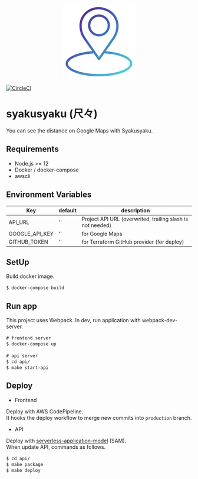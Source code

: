 <p align="center">
  <img width="200" height="200" src="https://raw.githubusercontent.com/shirakiya/syakusyaku/master/static/logo.png">
</p>

[![CircleCI](https://circleci.com/gh/shirakiya/syakusyaku.svg?style=svg)](https://circleci.com/gh/shirakiya/syakusyaku)

# syakusyaku (尺々)
You can see the distance on Google Maps with Syakusyaku.


## Requirements
- Node.js >= 12
- Docker / docker-compose
- awscli


## Environment Variables
| Key            | default       | description                                                 |
|----------------|---------------|-------------------------------------------------------------|
| API_URL        | ''            | Project API URL (overwrited, trailing slash is not needed)  |
| GOOGLE_API_KEY | ''            | for Google Maps                                             |
| GITHUB_TOKEN   | ''            | for Terraform GitHub provider (for deploy)                  |



## SetUp
Build docker image.

```
$ docker-compose build
```


## Run app
This project uses Webpack. In dev, run application with webpack-dev-server.

```
# frontend server
$ docker-compose up

# api server
$ cd api/
$ make start-api
```


## Deploy

- Frontend

Deploy with AWS CodePipeline.  
It hooks the deploy workflow to merge new commits into `production` branch.

- API

Deploy with [serverless-application-model](https://github.com/awslabs/serverless-application-model) (SAM).  
When update API, commands as follows.

```
$ cd api/
$ make package
$ make deploy
```
